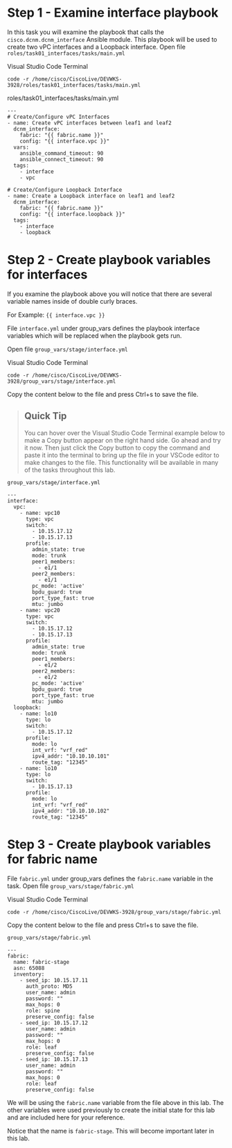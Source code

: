 # Step 1 - Examine interface playbook

In this task you will examine the playbook that calls the `cisco.dcnm.dcnm_interface` Ansible module. This playbook will be used to create two vPC interfaces and a Loopback interface. Open file `roles/task01_interfaces/tasks/main.yml`

Visual Studio Code Terminal

`code -r /home/cisco/CiscoLive/DEVWKS-3928/roles/task01_interfaces/tasks/main.yml`

roles/task01_interfaces/tasks/main.yml
```
---
# Create/Configure vPC Interfaces
- name: Create vPC interfaces between leaf1 and leaf2
  dcnm_interface:
    fabric: "{{ fabric.name }}"
    config: "{{ interface.vpc }}"
  vars:
    ansible_command_timeout: 90
    ansible_connect_timeout: 90
  tags:
    - interface
    - vpc

# Create/Configure Loopback Interface
- name: Create a Loopback interface on leaf1 and leaf2
  dcnm_interface:
    fabric: "{{ fabric.name }}"
    config: "{{ interface.loopback }}"
  tags:
    - interface
    - loopback
```

# Step 2 - Create playbook variables for interfaces
If you examine the playbook above you will notice that there are several variable names inside of double curly braces.

For Example: `{{ interface.vpc }}`

File `interface.yml` under group_vars defines the playbook interface variables which will be replaced when the playbook gets run.

Open file `group_vars/stage/interface.yml`

Visual Studio Code Terminal

`code -r /home/cisco/CiscoLive/DEVWKS-3928/group_vars/stage/interface.yml`

Copy the content below to the file and press Ctrl+s to save the file.

>## Quick Tip
>You can hover over the Visual Studio Code Terminal example below to make a Copy button appear on the right hand side. Go ahead and try it now. Then just click the Copy button to copy the command and paste it into the terminal to bring up the file in your VSCode editor to make changes to the file. This functionality will be available in many of the tasks throughout this lab.

`group_vars/stage/interface.yml`

```
---
interface:
  vpc:
    - name: vpc10
      type: vpc
      switch:
        - 10.15.17.12
        - 10.15.17.13
      profile:
        admin_state: true
        mode: trunk
        peer1_members:
          - e1/1
        peer2_members:
          - e1/1
        pc_mode: 'active'
        bpdu_guard: true
        port_type_fast: true
        mtu: jumbo
    - name: vpc20
      type: vpc
      switch:
        - 10.15.17.12
        - 10.15.17.13
      profile:
        admin_state: true
        mode: trunk
        peer1_members:
          - e1/2
        peer2_members:
          - e1/2
        pc_mode: 'active'
        bpdu_guard: true
        port_type_fast: true
        mtu: jumbo
  loopback:
    - name: lo10
      type: lo
      switch:
        - 10.15.17.12
      profile:
        mode: lo
        int_vrf: "vrf_red"
        ipv4_addr: "10.10.10.101"
        route_tag: "12345"
    - name: lo10
      type: lo
      switch:
        - 10.15.17.13
      profile:
        mode: lo
        int_vrf: "vrf_red"
        ipv4_addr: "10.10.10.102"
        route_tag: "12345"
```

# Step 3 - Create playbook variables for fabric name
File `fabric.yml` under group_vars defines the `fabric.name` variable in the task. Open file `group_vars/stage/fabric.yml`

Visual Studio Code Terminal

`code -r /home/cisco/CiscoLive/DEVWKS-3928/group_vars/stage/fabric.yml`

Copy the content below to the file and press Ctrl+s to save the file.

`group_vars/stage/fabric.yml`

```
---
fabric:
  name: fabric-stage
  asn: 65088
  inventory:
    - seed_ip: 10.15.17.11
      auth_proto: MD5
      user_name: admin
      password: ""
      max_hops: 0
      role: spine
      preserve_config: false
    - seed_ip: 10.15.17.12
      user_name: admin
      password: ""
      max_hops: 0
      role: leaf
      preserve_config: false
    - seed_ip: 10.15.17.13
      user_name: admin
      password: ""
      max_hops: 0
      role: leaf
      preserve_config: false
```

We will be using the `fabric.name` variable from the file above in this lab. The other variables were used previously to create the initial state for this lab and are included here for your reference.

Notice that the name is `fabric-stage`. This will become important later in this lab.
